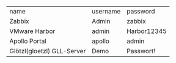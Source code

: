 <table>
	<tr>
		<td>name</td>
		<td>username</td>
		<td>password</td>
	</tr>
	<tr>
		<td>Zabbix</td>
		<td>Admin</td>
		<td>zabbix</td>
	</tr>
	<tr>
		<td>VMware Harbor</td>
		<td>admin</td>
		<td>Harbor12345</td>
	</tr>
	<tr>
		<td>Apollo Portal</td>
		<td>apollo</td>
		<td>admin</td>
	</tr>
	<tr>
		<td>Glötzl(gloetzl) GLL-Server</td>
		<td>Demo</td>
		<td>Passwort!</td>
	</tr>
</table>
